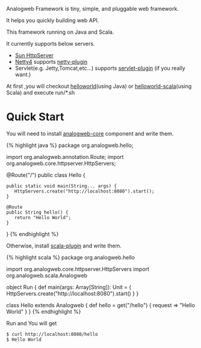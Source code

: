Analogweb Framework is tiny, simple, and pluggable web framework.

It helps you quickly building web API.

This framework running on Java and Scala.

It currently supports below servers.

* [Sun HttpServer](http://docs.oracle.com/javase/7/docs/jre/api/net/httpserver/spec/com/sun/net/httpserver/package-summary.html)
* [Netty4](http://netty.io) supports [netty-plugin](https://github.com/analogweb/netty-plugin)
* Servlet(e.g. Jetty,Tomcat,etc...) supports [servlet-plugin](https:github.com/analogweb/servlet-plugin) (if you really want.)

At first ,you will checkout [helloworld](https://github.com/analogweb/helloworld)(using Java) or [helloworld-scala](https://github.com/analogweb/helloworld-scala)(using Scala) and execute run/\*.sh

#  Quick Start
You will need to install [analogweb-core](https://github.com/analogweb/core) component and write them.

{% highlight java %}
package org.analogweb.hello;
    
import org.analogweb.annotation.Route;
import org.analogweb.core.httpserver.HttpServers;

@Route("/")
public class Hello {

    public static void main(String... args) {
       HttpServers.create("http://localhost:8080").start();
    }

    @Route
    public String hello() {
       return "Hello World";
    }

}
{% endhighlight %}

Otherwise, install [scala-plugin](https://github.com/analogweb/scala-plugin) and write them.

{% highlight scala %}
package org.analogweb.hello
     
import org.analogweb.core.httpserver.HttpServers
import org.analogweb.scala.Analogweb

object Run {
   def main(args: Array[String]): Unit = {
      HttpServers.create("http://localhost:8080").start()
   }
}
    
class Hello extends Analogweb {
   def hello = get("/hello") { request => 
      "Hello World"
   }
}
{% endhighlight %}

Run and You will get
    
    $ curl http://localhost:8080/hello
    $ Hello World

